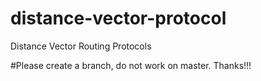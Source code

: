 # distance-vector-protocol
Distance Vector Routing Protocols

#Please create a branch, do not work on master. Thanks!!!
